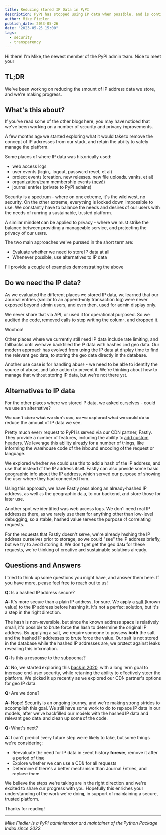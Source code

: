 ```yaml
---
title: Reducing Stored IP Data in PyPI
description: PyPI has stopped using IP data when possible, and is continuing to reduce the amount of IP data stored overall.
author: Mike Fiedler
publish_date: 2023-05-26
date: "2023-05-26 15:00"
tags:
  - security
  - transparency
---
```


Hi there! I'm Mike, the newest member of the PyPI admin team. Nice to meet you!

## TL;DR

We've been working on reducing the amount of IP address data we store,
and we're making progress.

## What's this about?

If you've read some of the other blogs here, you may have noticed that
we've been working on a number of security and privacy improvements.

A few months ago we started exploring what it would take
to remove the concept of IP addresses from our stack,
and retain the ability to safely manage the platform.

Some places of where IP data was historically used:

- web access logs
- user events (login,. logout, password reset, et al)
- project events (creation, new releases, new file uploads, yanks, et al)
- organization/team membership events ([new!](../2023-04-23-introducing-pypi-organizations))
- journal entries (private to PyPI admins)

Security is a spectrum - where on one extreme, it's the wild west, no security.
On the other extreme, everything is locked down, impossible to use.
We constantly have to balance the needs and desires of our users
with the needs of running a sustainable, trusted platform.

A similar mindset can be applied to privacy - where we must strike the balance
between providing a manageable service, and protecting the privacy of our users.

The two main approaches we've pursued in the short term are:

- Evaluate whether we need to store IP data at all
- Whenever possible, use alternatives to IP data

I'll provide a couple of examples demonstrating the above.

## Do we need the IP data?

As we evaluated the different places we stored IP data,
we learned that our Journal entries (similar to an append-only transaction log)
were never exposed beyond admin users, and even then, used for admin display only.

We never share that via API, or used it for operational purposed.
So we audited the code, removed calls to stop writing the column, and dropped it.

Woohoo!

Other places where we currently still need IP data include rate limiting,
and fallbacks until we have backfilled the IP data with hashes and geo data.
Our modern approach has evolved from using the IP data at display time to find
the relevant geo data, to storing the geo data directly in the database.

Another use case is for handling abuse - we need to be able to identify
the source of abuse, and take action to prevent it.
We're thinking about how to manage that without storing IP data,
but we're not there yet.

## Alternatives to IP data

For the other places where we stored IP data,
we asked ourselves - could we use an alternative?

We can't store what we don't see, so we explored what we could do to
reduce the amount of IP data we see.

Pretty much every request to PyPI is served via our CDN partner, Fastly.
They provide a number of features, including the ability to
[add custom headers](https://docs.fastly.com/en/guides/adding-or-modifying-headers-on-http-requests-and-responses).
We leverage this ability already for a number of things,
like informing the warehouse code of the inbound encoding of the request or language.

We explored whether we could use this to add a hash of the IP address,
and use that instead of the IP address itself.
Fastly can also provide some basic geographic info about the IP address,
which served our purpose of showing the user where they had connected from.

Using this approach, we have Fastly pass along an already-hashed IP address,
as well as the geographic data, to our backend, and store those for later use.

Another spot we identified was web access logs.
We don't need real IP addresses there,
as we rarely use them for anything other than low-level debugging,
so a stable, hashed value serves the purpose of correlating requests.

For the requests that Fastly doesn't serve, we're already hashing the IP address
ourselves prior to storage, so we could "see" the IP address briefly,
but we try to avoid storing it.
We don't get get the geo data for these requests,
we're thinking of creative and sustainable solutions already.

## Questions and Answers

I tried to think up some questions you might have, and answer them here.
If you have more, please feel free to reach out to us!

**Q:** Is a hashed IP address secure?

**A:** It's more secure than a plain IP address, for sure.
We apply a [salt](https://en.wikipedia.org/wiki/Salt_(cryptography)) (known value)
to the IP address before hashing it.
It's not a perfect solution, but it's a step in the right direction.

The hash is non-reversible, but since the known address space is relatively small,
it's possible to brute force the hash to determine the original IP address.
By applying a salt, we require someone to possess **both** the salt
and the hashed IP addresses to brute force the value.
Our salt is not stored in the database while the hashed IP addresses are,
we protect against leaks revealing this information.

**Q:** Is this a response to the subpoenas?

**A:** No, we started exploring this [back in 2020](https://github.com/pypi/warehouse/issues/8158),
with a long term goal to increase end-user security,
while retaining the ability to effectively steer the platform.
We picked it up recently as we explored our CDN partner's options for geo IP data.

**Q:** Are we done?

**A:** Nope! Security is an ongoing journey,
and we're making strong strides to accomplish this goal.
We still have some work to do to replace IP data in our models,
after we've backfilled our models with the hashed IP data and relevant geo data,
and clean up some of the code.

**Q:** What's next?

**A:** I can't predict every future step we're likely to take,
but some things we're considering:

- Reevaluate the need for IP data in Event history **forever**,
  remove it after a period of time
- Explore whether we can use a CDN for all requests
- Determine if there's a better mechanism than Journal Entries, and replace them

We believe the steps we're taking are in the right direction,
and we're excited to share our progress with you.
Hopefully this enriches your understanding of the work we're doing,
in support of maintaining a secure, trusted platform.

Thanks for reading!

---

_Mike Fiedler is a PyPI administrator
and maintainer of the Python Package Index since 2022._
